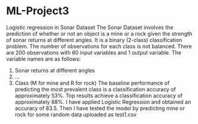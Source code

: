 # ML-Project3
Logistic regression in Sonar Dataset
The Sonar Dataset involves the prediction of whether or not an object is a mine or a rock given the strength of sonar returns at different angles.
It is a binary (2-class) classification problem. The number of observations for each class is not balanced. There are 200 observations with 60 input variables and 1 output variable. The variable names are as follows:
1. Sonar returns at different angles
2. ...
3. Class (M for mine and R for rock)
The baseline performance of predicting the most prevalent class is a classification accuracy of approximately 53%. Top results achieve a classification accuracy of approximately 88%.
I have applied Logistic Regression and obtained an accuracy of 83.5.
Then I have tested the model by predicting mine or rock for some random data uploaded as test1.csv
